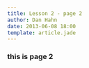 ```yaml
---
title: Lesson 2 - page 2
author: Dan Hahn
date: 2013-06-08 18:00
template: article.jade
---
```


### this is page 2
